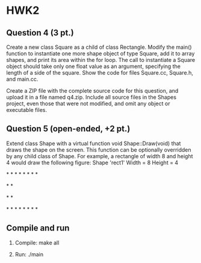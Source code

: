 # HWK2

## Question 4 (3 pt.)
Create a new class Square as a child of class Rectangle. Modify the main() function to instantiate one more shape object of type Square, add it to array shapes, and print its area within the for loop.
The call to instantiate a Square object should take only one float value as an argument, specifying the length of a side of the square. Show the code for files Square.cc, Square.h, and main.cc.

Create a ZIP file with the complete source code for this question, and upload it in a file named q4.zip. Include all source files in the Shapes project, even those that were not modified, and omit any object or
executable files.

## Question 5 (open-ended, +2 pt.)
Extend class Shape with a virtual function void Shape::Draw(void) that draws the shape on the screen. This function can be optionally overridden by any child class of Shape. For example, a rectangle of width 8 and height 4 would draw the following figure:
Shape 'rect1'
Width = 8
Height = 4

\* * * * * * * * 

\*             * 

\*             * 

\* * * * * * * * 

## Compile and run
1. Compile: make all

2. Run: ./main
